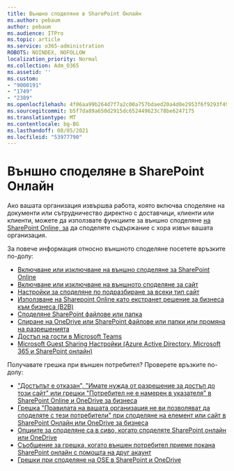 ```yaml
---
title: Външно споделяне в SharePoint Онлайн
ms.author: pebaum
author: pebaum
ms.audience: ITPro
ms.topic: article
ms.service: o365-administration
ROBOTS: NOINDEX, NOFOLLOW
localization_priority: Normal
ms.collection: Adm_O365
ms.assetid: ''
ms.custom:
- "9000191"
- "1749"
- "2389"
ms.openlocfilehash: 4f06aa99b264d7f7a2c00a757bdaed20a4d0e2953f6f9293f4987ae448fb17bb
ms.sourcegitcommit: b5f7da89a650d2915dc652449623c78be6247175
ms.translationtype: MT
ms.contentlocale: bg-BG
ms.lasthandoff: 08/05/2021
ms.locfileid: "53977790"
---
```

# <a name="external-sharing-in-sharepoint-online"></a>Външно споделяне в SharePoint Онлайн

Ако вашата организация извършва работа, която включва споделяне на документи или сътрудничество директно с доставчици, клиенти или клиенти, можете да използвате функциите за външно споделяне [на SharePoint Online, за](https://docs.microsoft.com/sharepoint/external-sharing-overview) да споделяте съдържание с хора извън вашата организация.

За повече информация относно външното споделяне посетете връзките по-долу:

- [Включване или изключване на външно споделяне за SharePoint Online](https://docs.microsoft.com/sharepoint/turn-external-sharing-on-or-off)
- [Включване или изключване на външното споделяне за сайт](https://docs.microsoft.com/sharepoint/change-external-sharing-site)
- [Настройки за споделяне по подразбиране за всеки тип сайт](https://docs.microsoft.com/Office365/Enterprise/microsoft-365-guest-settings#sharepoint-site-level)
- [Използване на Sharepoint Online като екстранет решение за бизнеса към бизнеса (B2B)](https://docs.microsoft.com/sharepoint/create-b2b-extranet)
- [Споделяне SharePoint файлове или папка](https://support.office.com/article/share-sharepoint-files-or-folders-1fe37332-0f9a-4719-970e-d2578da4941c)
- [Спиране на OneDrive или SharePoint файлове или папки или промяна на разрешенията](https://support.office.com/article/stop-sharing-onedrive-or-sharepoint-files-or-folders-or-change-permissions-0a36470f-d7fe-40a0-bd74-0ac6c1e13323)
- [Достъп на гости в Microsoft Teams](https://docs.microsoft.com/MicrosoftTeams/guest-access)
- [Microsoft Guest Sharing Настройки (Azure Active Directory, Microsoft 365 и SharePoint онлайн)](https://docs.microsoft.com/Office365/Enterprise/microsoft-365-guest-settings)

Получавате грешка при външен потребител? Проверете връзките по-долу:

- ["Достъпът е отказан", "Имате нужда от разрешение за достъп до този сайт" или грешки "Потребител не е намерен в указателя" в SharePoint Online и OneDrive за бизнеса](https://docs.microsoft.com/sharepoint/support/administration/access-denied-or-need-permission-error-sharepoint-online-or-onedrive-for-business)
- [Грешка "Правилата на вашата организация не ви позволяват да споделяте с тези потребители" при споделяне на елемент или сайт в SharePoint Онлайн или OneDrive за бизнеса](https://docs.microsoft.com/sharepoint/support/administration/organization-policies-do-not-allow-you-to-share-with-users-error)
- [Опциите за споделяне са в сиво, когато споделяте SharePoint онлайн или OneDrive](https://docs.microsoft.com/sharepoint/support/administration/sharing-options-grayed-out-when-sharing-from-sharepoint-online-or-onedrive)
- [Съобщение за грешка, когато външен потребител приеме покана SharePoint онлайн с помощта на друг акаунт](https://docs.microsoft.com/sharepoint/support/sharing-and-permissions/error-when-external-user-accepts-an-invitation-by-using-another-account)
- [Грешки при споделяне на OSE в SharePoint и OneDrive](https://docs.microsoft.com/sharepoint/sharepoint-onedrive-error-message)


